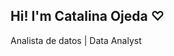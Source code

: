 ## Hi! I'm Catalina Ojeda ♡
Analista de datos | Data Analyst
<!--
**CatalinaMonse/CatalinaMonse** is a ✨ _special_ ✨ repository because its `README.md` (this file) appears on your GitHub profile.

![Image](https://github.com/user-attachments/assets/1774fd90-a3ca-4cfc-9cdb-ad0f7ba7895a)

- 🔭 I’m currently working on ...
- 🌱 I’m currently learning ...
- 👯 I’m looking to collaborate on ...
- 🤔 I’m looking for help with ...
- 💬 Ask me about ...
- 📫 How to reach me: ...
- 😄 Pronouns: ...
- ⚡ Fun fact: ...
-->
